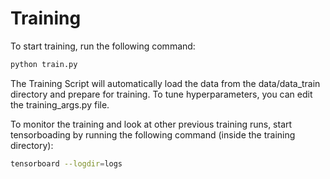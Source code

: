 # Training

To start training, run the following command:

```bash
python train.py
```

The Training Script will automatically load the data from the data/data_train directory and prepare for training. To tune hyperparameters, you can edit the training_args.py file.

To monitor the training and look at other previous training runs, start tensorboading by running the following command (inside the training directory):

```bash
tensorboard --logdir=logs
```
